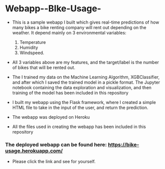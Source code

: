 # Webapp--BIke-Usage-

* This is a sample webapp I built which gives real-time predictions of how many bikes a bike renting company will rent out depending on the weather. It depend mainly on 3 environmental variables:
  1. Temperature
  2. Humidity
  3. Windspeed.
  
* All 3 variables above are my features, and the target/label is the number of bikes that will be rented out.
* The I trained my data on the Machine Learning Algorithm, XGBClassifier, and after which I saved the trained model in a pickle format. The Jupyter notebook containing the data exploration and visualization, and then training of the model has been included in this repository
* I built my webapp using the Flask framework, where I created a simple HTML file to take in the input of the user, and return the prediction.
* The webapp was deployed on Heroku

* All the files used in creating the webapp has been included in this repository
### The deployed webapp can be found here: https://bike-usage.herokuapp.com/

* Please click the link and see for yourself.
